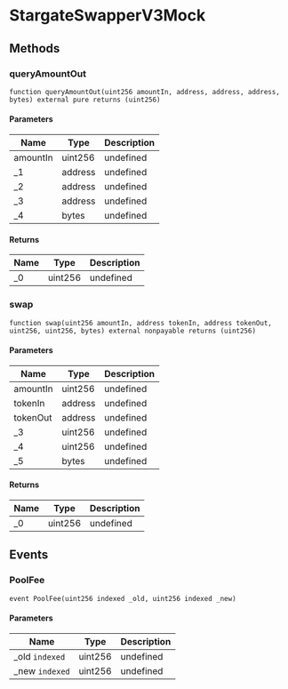 # StargateSwapperV3Mock









## Methods

### queryAmountOut

```solidity
function queryAmountOut(uint256 amountIn, address, address, address, bytes) external pure returns (uint256)
```





#### Parameters

| Name | Type | Description |
|---|---|---|
| amountIn | uint256 | undefined |
| _1 | address | undefined |
| _2 | address | undefined |
| _3 | address | undefined |
| _4 | bytes | undefined |

#### Returns

| Name | Type | Description |
|---|---|---|
| _0 | uint256 | undefined |

### swap

```solidity
function swap(uint256 amountIn, address tokenIn, address tokenOut, uint256, uint256, bytes) external nonpayable returns (uint256)
```





#### Parameters

| Name | Type | Description |
|---|---|---|
| amountIn | uint256 | undefined |
| tokenIn | address | undefined |
| tokenOut | address | undefined |
| _3 | uint256 | undefined |
| _4 | uint256 | undefined |
| _5 | bytes | undefined |

#### Returns

| Name | Type | Description |
|---|---|---|
| _0 | uint256 | undefined |



## Events

### PoolFee

```solidity
event PoolFee(uint256 indexed _old, uint256 indexed _new)
```





#### Parameters

| Name | Type | Description |
|---|---|---|
| _old `indexed` | uint256 | undefined |
| _new `indexed` | uint256 | undefined |



